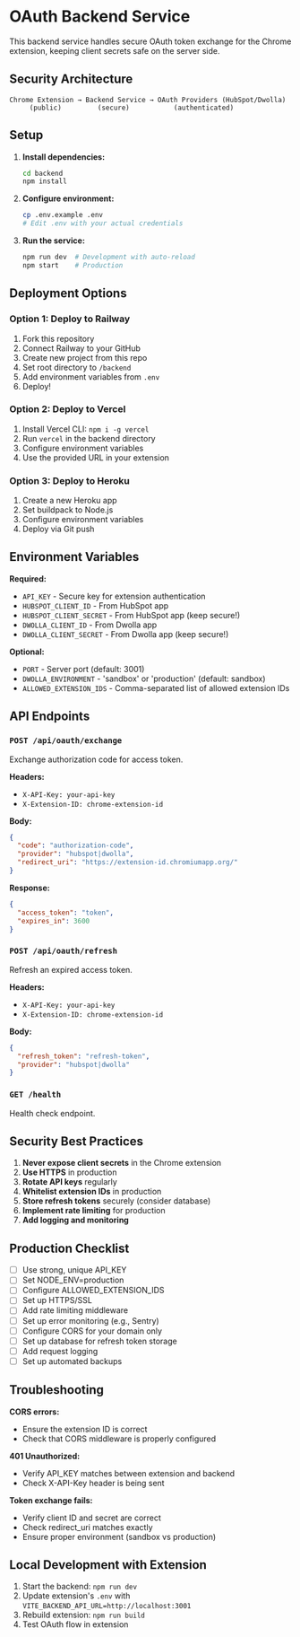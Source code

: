 # OAuth Backend Service

This backend service handles secure OAuth token exchange for the Chrome extension, keeping client secrets safe on the server side.

## Security Architecture

```
Chrome Extension → Backend Service → OAuth Providers (HubSpot/Dwolla)
     (public)         (secure)           (authenticated)
```

## Setup

1. **Install dependencies:**
   ```bash
   cd backend
   npm install
   ```

2. **Configure environment:**
   ```bash
   cp .env.example .env
   # Edit .env with your actual credentials
   ```

3. **Run the service:**
   ```bash
   npm run dev  # Development with auto-reload
   npm start    # Production
   ```

## Deployment Options

### Option 1: Deploy to Railway
1. Fork this repository
2. Connect Railway to your GitHub
3. Create new project from this repo
4. Set root directory to `/backend`
5. Add environment variables from `.env`
6. Deploy!

### Option 2: Deploy to Vercel
1. Install Vercel CLI: `npm i -g vercel`
2. Run `vercel` in the backend directory
3. Configure environment variables
4. Use the provided URL in your extension

### Option 3: Deploy to Heroku
1. Create a new Heroku app
2. Set buildpack to Node.js
3. Configure environment variables
4. Deploy via Git push

## Environment Variables

**Required:**
- `API_KEY` - Secure key for extension authentication
- `HUBSPOT_CLIENT_ID` - From HubSpot app
- `HUBSPOT_CLIENT_SECRET` - From HubSpot app (keep secure!)
- `DWOLLA_CLIENT_ID` - From Dwolla app
- `DWOLLA_CLIENT_SECRET` - From Dwolla app (keep secure!)

**Optional:**
- `PORT` - Server port (default: 3001)
- `DWOLLA_ENVIRONMENT` - 'sandbox' or 'production' (default: sandbox)
- `ALLOWED_EXTENSION_IDS` - Comma-separated list of allowed extension IDs

## API Endpoints

### `POST /api/oauth/exchange`
Exchange authorization code for access token.

**Headers:**
- `X-API-Key: your-api-key`
- `X-Extension-ID: chrome-extension-id`

**Body:**
```json
{
  "code": "authorization-code",
  "provider": "hubspot|dwolla",
  "redirect_uri": "https://extension-id.chromiumapp.org/"
}
```

**Response:**
```json
{
  "access_token": "token",
  "expires_in": 3600
}
```

### `POST /api/oauth/refresh`
Refresh an expired access token.

**Headers:**
- `X-API-Key: your-api-key`
- `X-Extension-ID: chrome-extension-id`

**Body:**
```json
{
  "refresh_token": "refresh-token",
  "provider": "hubspot|dwolla"
}
```

### `GET /health`
Health check endpoint.

## Security Best Practices

1. **Never expose client secrets** in the Chrome extension
2. **Use HTTPS** in production
3. **Rotate API keys** regularly
4. **Whitelist extension IDs** in production
5. **Store refresh tokens** securely (consider database)
6. **Implement rate limiting** for production
7. **Add logging and monitoring**

## Production Checklist

- [ ] Use strong, unique API_KEY
- [ ] Set NODE_ENV=production
- [ ] Configure ALLOWED_EXTENSION_IDS
- [ ] Set up HTTPS/SSL
- [ ] Add rate limiting middleware
- [ ] Set up error monitoring (e.g., Sentry)
- [ ] Configure CORS for your domain only
- [ ] Set up database for refresh token storage
- [ ] Add request logging
- [ ] Set up automated backups

## Troubleshooting

**CORS errors:**
- Ensure the extension ID is correct
- Check that CORS middleware is properly configured

**401 Unauthorized:**
- Verify API_KEY matches between extension and backend
- Check X-API-Key header is being sent

**Token exchange fails:**
- Verify client ID and secret are correct
- Check redirect_uri matches exactly
- Ensure proper environment (sandbox vs production)

## Local Development with Extension

1. Start the backend: `npm run dev`
2. Update extension's `.env` with `VITE_BACKEND_API_URL=http://localhost:3001`
3. Rebuild extension: `npm run build`
4. Test OAuth flow in extension